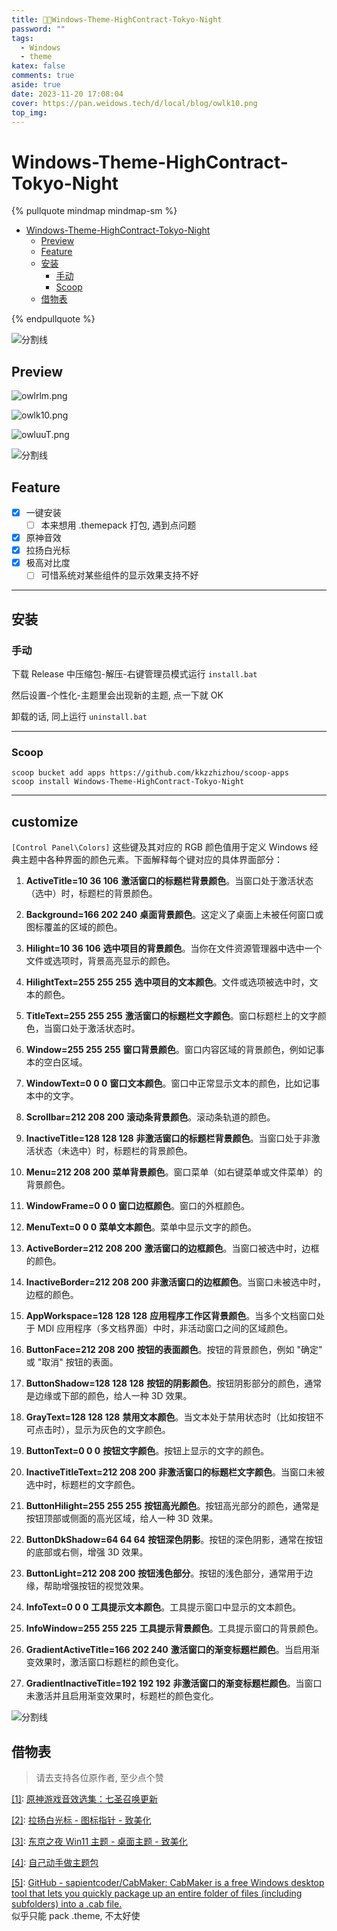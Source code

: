 ```yaml
---
title: 🏳️‍🌈Windows-Theme-HighContract-Tokyo-Night
password: ""
tags:
  - Windows
  - theme
katex: false
comments: true
aside: true
date: 2023-11-20 17:08:04
cover: https://pan.weidows.tech/d/local/blog/owlk10.png
top_img:
---
```


# Windows-Theme-HighContract-Tokyo-Night

<!--
 * @?: *********************************************************************
 * @Author: Weidows
 * @LastEditors: Weidows
 * @LastEditTime: 2024-08-06 15:44:32
 * @FilePath: \Blog-private\source\_posts\system\Windows-Theme-HighContract-Tokyo-Night\README.md
 * @Description:
 * @!: *********************************************************************
-->

{% pullquote mindmap mindmap-sm %}

- [Windows-Theme-HighContract-Tokyo-Night](#windows-theme-highcontract-tokyo-night)
  - [Preview](#preview)
  - [Feature](#feature)
  - [安装](#安装)
    - [手动](#手动)
    - [Scoop](#scoop)
  - [借物表](#借物表)

{% endpullquote %}

<a>![分割线](https://pan.weidows.tech/d/local/img/divider.png)</a>

## Preview

![owlrlm.png](https://pan.weidows.tech/d/local/blog/owlrlm.png)

![owlk10.png](https://pan.weidows.tech/d/local/blog/owlk10.png)

![owluuT.png](https://pan.weidows.tech/d/local/blog/owluuT.png)

<a>![分割线](https://pan.weidows.tech/d/local/img/divider.png)</a>

## Feature

- [x] 一键安装
  - [ ] 本来想用 .themepack 打包, 遇到点问题
- [x] 原神音效
- [x] 拉扬白光标
- [x] 极高对比度
  - [ ] 可惜系统对某些组件的显示效果支持不好

---

## 安装

### 手动

下载 Release 中压缩包-解压-右键管理员模式运行 `install.bat`

然后设置-个性化-主题里会出现新的主题, 点一下就 OK

卸载的话, 同上运行 `uninstall.bat`

---

### Scoop

```
scoop bucket add apps https://github.com/kkzzhizhou/scoop-apps
scoop install Windows-Theme-HighContract-Tokyo-Night
```

---

## customize

`[Control Panel\Colors]` 这些键及其对应的 RGB 颜色值用于定义 Windows 经典主题中各种界面的颜色元素。下面解释每个键对应的具体界面部分：

1. **ActiveTitle=10 36 106**
   **激活窗口的标题栏背景颜色**。当窗口处于激活状态（选中）时，标题栏的背景颜色。

2. **Background=166 202 240**
   **桌面背景颜色**。这定义了桌面上未被任何窗口或图标覆盖的区域的颜色。

3. **Hilight=10 36 106**
   **选中项目的背景颜色**。当你在文件资源管理器中选中一个文件或选项时，背景高亮显示的颜色。

4. **HilightText=255 255 255**
   **选中项目的文本颜色**。文件或选项被选中时，文本的颜色。

5. **TitleText=255 255 255**
   **激活窗口的标题栏文字颜色**。窗口标题栏上的文字颜色，当窗口处于激活状态时。

6. **Window=255 255 255**
   **窗口背景颜色**。窗口内容区域的背景颜色，例如记事本的空白区域。

7. **WindowText=0 0 0**
   **窗口文本颜色**。窗口中正常显示文本的颜色，比如记事本中的文字。

8. **Scrollbar=212 208 200**
   **滚动条背景颜色**。滚动条轨道的颜色。

9. **InactiveTitle=128 128 128**
   **非激活窗口的标题栏背景颜色**。当窗口处于非激活状态（未选中）时，标题栏的背景颜色。

10. **Menu=212 208 200**
    **菜单背景颜色**。窗口菜单（如右键菜单或文件菜单）的背景颜色。

11. **WindowFrame=0 0 0**
    **窗口边框颜色**。窗口的外框颜色。

12. **MenuText=0 0 0**
    **菜单文本颜色**。菜单中显示文字的颜色。

13. **ActiveBorder=212 208 200**
    **激活窗口的边框颜色**。当窗口被选中时，边框的颜色。

14. **InactiveBorder=212 208 200**
    **非激活窗口的边框颜色**。当窗口未被选中时，边框的颜色。

15. **AppWorkspace=128 128 128**
    **应用程序工作区背景颜色**。当多个文档窗口处于 MDI 应用程序（多文档界面）中时，非活动窗口之间的区域颜色。

16. **ButtonFace=212 208 200**
    **按钮的表面颜色**。按钮的背景颜色，例如 "确定" 或 "取消" 按钮的表面。

17. **ButtonShadow=128 128 128**
    **按钮的阴影颜色**。按钮阴影部分的颜色，通常是边缘或下部的颜色，给人一种 3D 效果。

18. **GrayText=128 128 128**
    **禁用文本颜色**。当文本处于禁用状态时（比如按钮不可点击时），显示为灰色的文字颜色。

19. **ButtonText=0 0 0**
    **按钮文字颜色**。按钮上显示的文字的颜色。

20. **InactiveTitleText=212 208 200**
    **非激活窗口的标题栏文字颜色**。当窗口未被选中时，标题栏的文字颜色。

21. **ButtonHilight=255 255 255**
    **按钮高光颜色**。按钮高光部分的颜色，通常是按钮顶部或侧面的高光区域，给人一种 3D 效果。

22. **ButtonDkShadow=64 64 64**
    **按钮深色阴影**。按钮的深色阴影，通常在按钮的底部或右侧，增强 3D 效果。

23. **ButtonLight=212 208 200**
    **按钮浅色部分**。按钮的浅色部分，通常用于边缘，帮助增强按钮的视觉效果。

24. **InfoText=0 0 0**
    **工具提示文本颜色**。工具提示窗口中显示的文本颜色。

25. **InfoWindow=255 255 225**
    **工具提示背景颜色**。工具提示窗口的背景颜色。

26. **GradientActiveTitle=166 202 240**
    **激活窗口的渐变标题栏颜色**。当启用渐变效果时，激活窗口标题栏的颜色变化。

27. **GradientInactiveTitle=192 192 192**
    **非激活窗口的渐变标题栏颜色**。当窗口未激活并且启用渐变效果时，标题栏的颜色变化。

<a>![分割线](https://pan.weidows.tech/d/local/img/divider.png)</a>

## 借物表

> 请去支持各位原作者, 至少点个赞

<a name='cite_note-1' href='#cite_ref-1'>[1]</a>: [原神游戏音效选集：七圣召唤更新](https://www.bilibili.com/video/BV1Ls4y1B7mB)

<a name='cite_note-2' href='#cite_ref-2'>[2]</a>: [拉扬白光标 - 图标指针 - 致美化](https://zhutix.com/ico/layan-white-cus/)

<a name='cite_note-3' href='#cite_ref-3'>[3]</a>: [东京之夜 Win11 主题 - 桌面主题 - 致美化](https://zhutix.com/pc/tokyo-night-vs/)

<a name='cite_note-4' href='#cite_ref-4'>[4]</a>: [自己动手做主题包](https://meta.appinn.net/t/topic/27800)

<a name='cite_note-5' href='#cite_ref-5'>[5]</a>: [GitHub - sapientcoder/CabMaker: CabMaker is a free Windows desktop tool that lets you quickly package up an entire folder of files (including subfolders) into a .cab file.](https://github.com/sapientcoder/CabMaker/) \
似乎只能 pack .theme, 不太好使
